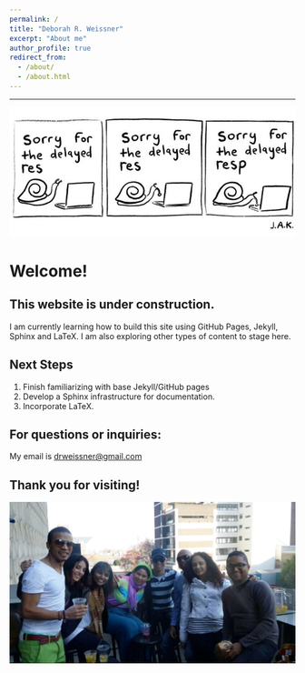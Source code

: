 ```yaml
---
permalink: /
title: "Deborah R. Weissner"
excerpt: "About me"
author_profile: true
redirect_from: 
  - /about/
  - /about.html
---
```

------
![](/images/Snail.jpg)

Welcome! 
======

This website is under construction. 
------
I am currently learning how to build this site using GitHub Pages, Jekyll, Sphinx and LaTeX. I am also exploring other types of content to stage here. 

Next Steps
------
1. Finish familiarizing with base Jekyll/GitHub pages
1. Develop a Sphinx infrastructure for documentation.
1. Incorporate LaTeX.


For questions or inquiries:
------
My email is [drweissner@gmail.com](mailto:drweissner@gmail.com)



Thank you for visiting!
------
![](/images/Family.jpg)

